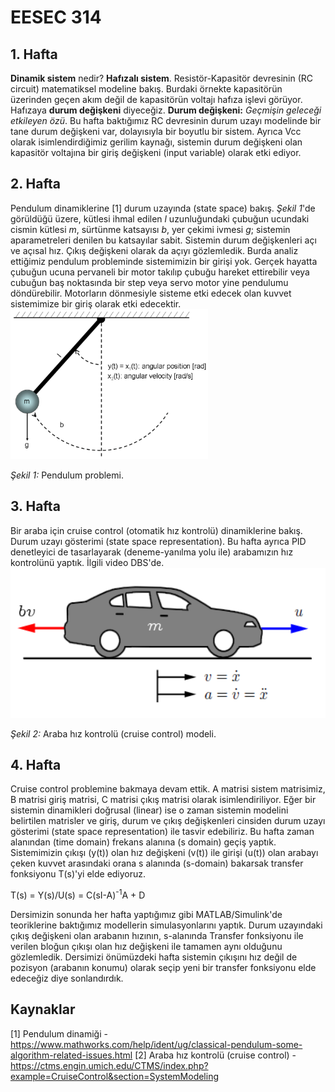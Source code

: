 # EESEC 314
## 1. Hafta
**Dinamik sistem** nedir? **Hafızalı sistem**.
Resistör-Kapasitör devresinin (RC circuit) matematiksel modeline bakış. Burdaki örnekte kapasitörün üzerinden geçen akım değil de kapasitörün voltajı hafıza işlevi görüyor. Hafızaya **durum değişkeni** diyeceğiz.
**Durum değişkeni:** *Geçmişin geleceği etkileyen özü*.
Bu hafta baktığımız RC devresinin durum uzayı modelinde bir tane durum değişkeni var, dolayısıyla bir boyutlu bir sistem. Ayrıca Vcc olarak isimlendirdiğimiz gerilim kaynağı, sistemin durum değişkeni olan kapasitör voltajına bir giriş değişkeni (input variable) olarak etki ediyor. 
## 2. Hafta 
Pendulum dinamiklerine [1] durum uzayında (state space) bakış. *Şekil 1*'de görüldüğü üzere, kütlesi ihmal edilen *l* uzunluğundaki çubuğun ucundaki cismin kütlesi *m*, sürtünme katsayısı *b*, yer çekimi ivmesi *g*; sistemin aparametreleri denilen bu katsayılar sabit. Sistemin durum değişkenleri açı ve açısal hız. Çıkış değişkeni olarak da açıyı gözlemledik. Burda analiz ettiğimiz pendulum probleminde sistemimizin bir girişi yok. Gerçek hayatta çubuğun ucuna pervaneli bir motor takılıp çubuğu hareket ettirebilir veya cubuğun baş noktasında bir step veya servo motor yine pendulumu döndürebilir. Motorların dönmesiyle sisteme etki edecek olan kuvvet sistemimize bir giriş olarak etki edecektir.
<img src="figure/pendulum.png" alt="Pendulum dinamikleri." height="240"/>

*Şekil 1:* Pendulum problemi.

## 3. Hafta
Bir araba için cruise control (otomatik hız kontrolü) dinamiklerine bakış. Durum uzayı gösterimi (state space representation). Bu hafta ayrıca PID denetleyici de tasarlayarak (deneme-yanılma yolu ile) arabamızın hız kontrolünü yaptık. İlgili video DBS'de.
<img src="figure/cruise_control.png" alt="Pendulum dinamikleri." height="240"/>

*Şekil 2:* Araba hız kontrolü (cruise control) modeli.

## 4. Hafta
Cruise control problemine bakmaya devam ettik. A matrisi sistem matrisimiz, B matrisi giriş matrisi, C matrisi çıkış matrisi olarak isimlendiriliyor. Eğer bir sistemin dinamikleri doğrusal (linear) ise o zaman sistemin modelini belirtilen matrisler ve giriş, durum ve çıkış değişkenleri cinsiden durum uzayı gösterimi (state space representation) ile tasvir edebiliriz. Bu hafta zaman alanından (time domain) frekans alanına (s domain) geçiş yaptık. Sistemimizin çıkışı (y(t)) olan hız değişkeni (v(t)) ile girişi (u(t)) olan arabayı çeken kuvvet arasındaki orana s alanında (s-domain) bakarsak transfer fonksiyonu T(s)'yi elde ediyoruz.

T(s) = Y(s)/U(s) = C(sI-A)<sup>-1</sup>A + D

Dersimizin sonunda her hafta yaptığımız gibi MATLAB/Simulink'de teoriklerine baktığımız modellerin simulasyonlarını yaptık. Durum uzayındaki çıkış değişkeni olan arabanın hızının, s-alanında Transfer fonksiyonu ile verilen bloğun çıkışı olan hız değişkeni ile tamamen aynı olduğunu gözlemledik. Dersimizi önümüzdeki hafta sistemin çıkışını hız değil de pozisyon (arabanın konumu) olarak seçip yeni bir transfer fonksiyonu elde edeceğiz diye sonlandırdık.
## Kaynaklar
[1] Pendulum dinamiği - https://www.mathworks.com/help/ident/ug/classical-pendulum-some-algorithm-related-issues.html
[2] Araba hız kontrolü (cruise control) - https://ctms.engin.umich.edu/CTMS/index.php?example=CruiseControl&section=SystemModeling